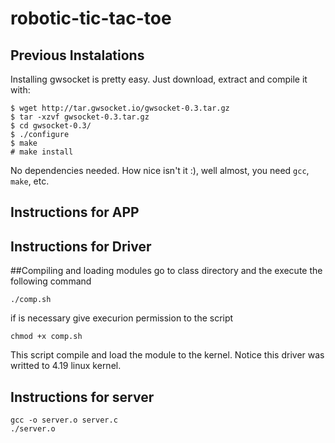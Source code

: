 # robotic-tic-tac-toe

## Previous Instalations ##


Installing gwsocket is pretty easy. Just download, extract and compile it with:

```
$ wget http://tar.gwsocket.io/gwsocket-0.3.tar.gz
$ tar -xzvf gwsocket-0.3.tar.gz
$ cd gwsocket-0.3/
$ ./configure
$ make
# make install
```
No dependencies needed. How nice isn't it :), well almost, you need `gcc`, `make`, etc.

## Instructions for APP



## Instructions for Driver

##Compiling and loading modules
go to class directory and the execute the following command
```
./comp.sh
```

if is necessary give execurion permission to the script
```
chmod +x comp.sh
```
This script compile and load the module to the kernel.
Notice this driver was writted to 4.19 linux kernel.

## Instructions for server

```
gcc -o server.o server.c
./server.o
```
